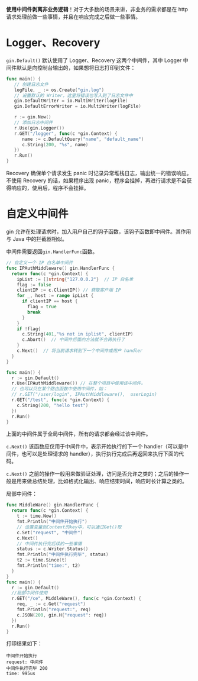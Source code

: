 **使用中间件剥离非业务逻辑**！对于大多数的场景来讲，非业务的需求都是在 http 请求处理前做一些事情，并且在响应完成之后做一些事情。

# Logger、Recovery

`gin.Default()` 默认使用了 Logger、Recovery 这两个中间件，其中 Logger 中间件默认是向控制台输出的，如果想将日志打印到文件：

```go
func main() {
   // 创建日志文件
   logFile, _ := os.Create("gin.log")
   // 设置默认的 Writer，这里将错误也写入到了日志文件中
   gin.DefaultWriter = io.MultiWriter(logFile)
   gin.DefaultErrorWriter = io.MultiWriter(logFile)

   r := gin.New()
   // 添加日志中间件
   r.Use(gin.Logger())
   r.GET("/logger", func(c *gin.Context) {
      name := c.DefaultQuery("name", "default_name")
      c.String(200, "%s", name)
   })
   r.Run()
}
```

Recovery 确保单个请求发生 panic 时记录异常堆栈日志，输出统一的错误响应。不使用 Recovery 的话，如果程序出现 panic，程序会挂掉，再进行请求是不会获得响应的，使用后，程序不会挂掉。

# 自定义中间件

gin 允许在处理请求时，加入用户自己的钩子函数，该钩子函数即中间件。其作用与 Java 中的拦截器相似。

中间件需要返回`gin.HandlerFunc`函数。

```go
// 自定义一个 IP 白名单中间件
func IPAuthMiddleware() gin.HandlerFunc {
  return func(c *gin.Context) {
    ipList := []string{"127.0.0.2"}  // IP 白名单
    flag := false
    clientIP := c.ClientIP() // 获取客户端 IP
    for _, host := range ipList {
      if clientIP == host {
        flag = true
        break
      }
    }
    if !flag{
      c.String(401,"%s not in iplist", clientIP)
      c.Abort()  // 中间件后面的方法就不会再执行了
    }
    c.Next()  // 将当前请求转到下一个中间件或用户 handler 
  }
}

func main() {
  r := gin.Default()
  r.Use(IPAuthMiddleware()) // 在整个项目中使用该中间件。
  // 也可以只在某个路由函数中使用中间件，如：
  // r.GET("/user/login", IPAuthMiddleware(),  userLogin)
  r.GET("/test", func(c *gin.Context) {
    c.String(200, "hello test")
  })
  r.Run()
}
```

上面的中间件属于全局中间件，所有的请求都会经过该中间件。

`c.Next()` 该函数应仅用于中间件中，表示开始执行的下一个 handler（可以是中间件，也可以是处理请求的 handler），执行执行完成后再返回来执行下面的代码。

`c.Next()` 之前的操作一般用来做验证处理，访问是否允许之类的；之后的操作一般是用来做总结处理，比如格式化输出、响应结束时间，响应时长计算之类的。

局部中间件：

```go
func MiddleWare() gin.HandlerFunc {
  return func(c *gin.Context) {
    t := time.Now()
    fmt.Println("中间件开始执行")
    // 设置变量到Context的key中，可以通过Get()取
    c.Set("request", "中间件")
    c.Next()
    // 中间件执行完后续的一些事情
    status := c.Writer.Status()
    fmt.Println("中间件执行完毕", status)
    t2 := time.Since(t)
    fmt.Println("time:", t2)
  }
}
func main() {
  r := gin.Default()
  //局部中间件使用
  r.GET("/ce", MiddleWare(), func(c *gin.Context) {
    req, _ := c.Get("request")
    fmt.Println("request:", req)
    c.JSON(200, gin.H{"request": req})
  })
  r.Run()
}
```

打印结果如下：

```
中间件开始执行
request: 中间件
中间件执行完毕 200
time: 995us
```

